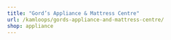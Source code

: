 ```yaml
---
title: "Gord’s Appliance & Mattress Centre"
url: /kamloops/gords-appliance-and-mattress-centre/
shop: appliance
---
```


